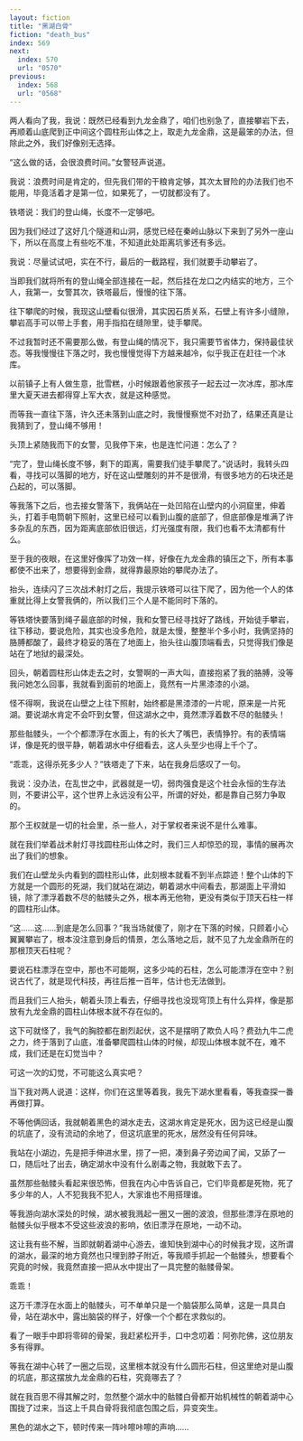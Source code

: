 ```yaml
---
layout: fiction
title: "黑湖白骨"
fiction: "death_bus"
index: 569
next:
  index: 570
  url: "0570"
previous:
  index: 568
  url: "0568"
---
```

两人看向了我，我说：既然已经看到九龙金鼎了，咱们也别急了，直接攀岩下去，再顺着山底爬到正中间这个圆柱形山体之上，取走九龙金鼎，这是最笨的办法，但除此之外，我们好像别无选择。

“这么做的话，会很浪费时间。”女警轻声说道。

我说：浪费时间是肯定的，但先我们带的干粮肯定够，其次太冒险的办法我们也不能用，毕竟活着才是第一位，如果死了，一切就都没有了。

铁塔说：我们的登山绳，长度不一定够吧。

因为我们经过了这好几个隧道和山洞，感觉已经在秦岭山脉以下来到了另外一座山下，所以在高度上有些吃不准，不知道此处距离坑爹还有多远。

我说：尽量试试吧，实在不行，最后的一截路程，我们就要手动攀岩了。

当即我们就将所有的登山绳全部连接在一起，然后挂在龙口之内结实的地方，三个人，我第一，女警其次，铁塔最后，慢慢的往下落。

往下攀爬的时候，我现这山壁看似很滑，其实因石质关系，石壁上有许多小缝隙，攀岩高手可以带上手套，用手指掐在缝隙里，徒手攀爬。

不过我暂时还不需要那么做，有登山绳的情况下，我只需要节省体力，保持最佳状态。等我慢慢往下落之时，我也慢慢觉得下方越来越冷，似乎我正在赶往一个冰库。

以前镇子上有人做生意，批雪糕，小时候跟着他家孩子一起去过一次冰库，那冰库里大夏天进去都得穿上军大衣，就是这种感觉。

而等我一直往下落，许久还未落到山底之时，我慢慢察觉不对劲了，结果还真是让我猜到了，登山绳不够用！

头顶上紧随我而下的女警，见我停下来，也是连忙问道：怎么了？

“完了，登山绳长度不够，剩下的距离，需要我们徒手攀爬了。”说话时，我转头四看，寻找可以落脚的地方，好在这山壁雕刻的并不是很滑，有很多地方的石块还是凸起的，可以落脚。

等我落下之后，也去接女警落下，我俩站在一处凹陷在山壁内的小洞窟里，伸着头，打着手电筒朝下照射，这里已经可以看到山腹的底部了，但底部像是堆满了许多杂乱的东西，因为距离底部依旧很远，灯光强度有限，我们也看不太清都有什么。

至于我的夜眼，在这里好像挥了功效一样，好像在九龙金鼎的镇压之下，所有本事都使不出来了，想要得到金鼎，就得靠最原始的攀爬办法了。

抬头，连续闪了三次战术射灯之后，我提示铁塔可以往下爬了，因为他一个人的体重就比得上女警我俩的，所以我们三个人是不能同时下落的。

等铁塔快要落到绳子最底部的时候，我和女警已经寻找好了路线，开始徒手攀岩，往下移动，要说危险，其实也没多危险，就是太慢，整整半个多小时，我俩坚持的胳膊都酸了，最终才稳妥的落在了地面上，抬头往山腹顶端看去，只觉得我们像是站在了地狱的最深处。

回头，朝着圆柱形山体走去之时，女警啊的一声大叫，直接抱紧了我的胳膊，没等我问她怎么回事，我就看到面前的地面上，竟然有一片黑漆漆的小湖。

怪不得啊，我说在山壁之上往下照射，始终都是黑漆漆的一片呢，原来是一片死湖。要说湖水肯定不会吓到女警，但这湖水之中，竟然漂浮着数不尽的骷髅头！

那些骷髅头，一个个都漂浮在水面上，有的长大了嘴巴，表情狰狞。有的表情端详，像是死的很平静，朝着湖水中仔细看去，这人头至少也得上千个了。

“乖乖，这得杀死多少人？”铁塔走了下来，站在我身后感叹了一句。

我说：没办法，在乱世之中，武器就是一切，弱肉强食是这个社会永恒的生存法则，不要讲公平，这个世界上永远没有公平，所谓的好处，都是靠自己努力争取的。

那个王权就是一切的社会里，杀一些人，对于掌权者来说不是什么难事。

就在我们举着战术射灯寻找圆柱形山体之时，我们三人却惊恐的现，事情的展再次出了我们的想象。

我们在山壁龙头内看到的圆柱形山体，此刻根本就看不到半点踪迹！整个山体的下方就是一个圆形的死湖，我们就站在湖边，朝着湖水中间看去，那湖面上平滑如镜，除了漂浮着数不尽的骷髅头之外，根本再无他物，更没有类似于顶天石柱一样的圆柱形山体。

“这……这……到底是怎么回事？”我当场就傻了，刚才在下落的时候，只顾着小心翼翼攀岩了，根本没注意到身后的情景，怎么落地之后，就不见了九龙金鼎所在的那根顶天石柱呢？

要说石柱漂浮在空中，那也不可能啊，这多少吨的石柱，怎么可能漂浮在空中？别说古代了，就是现代科技，再往后推一百年，估计也无法做到。

而且我们三人抬头，朝着头顶上看去，仔细寻找也没现穹顶上有什么异样，像是那放有九龙金鼎的圆柱山体根本就不存在似的。

这下可就怪了，我气的胸腔都在剧烈起伏，这不是摆明了欺负人吗？费劲九牛二虎之力，终于落到了山底，准备攀爬圆柱山体的时候，却现山体根本就不在，难不成，我们还是在幻觉当中？

可这一次的幻觉，不可能这么真实吧？

当下我对两人说道：这样，你们在这里等着我，我先下湖水里看看，等我查探一番再做打算。

不等他俩回话，我就朝着黑色的湖水走去，这湖水肯定是死水，因为这已经是山腹的坑底了，没有流动的余地了，但这坑底里的死水，居然没有任何异味。

我站在小湖边，先是把手伸进水里，捞了一把，凑到鼻子旁边闻了闻，又舔了一口，随后吐了出去，确定湖水中没有什么剧毒之物，我就敢下去了。

虽然那些骷髅头看起来很恐怖，但我在内心中告诉自己，它们毕竟都是死物，死了多少年的人，人不犯我我不犯人，大家谁也不用搭理谁。

等我游向湖水深处的时候，湖水被我溅起一圈又一圈的波浪，但那些漂浮在原地的骷髅头似乎根本不受这些波浪的影响，依旧漂浮在原地，一动不动。

这让我有些不解，当即就朝着湖中心游去，谁知快到湖中心的时候我才现，这所谓的湖水，最深的地方竟然也只埋到脖子附近，等我顺手抓起一个骷髅头，想要看个究竟的时候，我竟然直接一把从水中提出了一具完整的骷髅骨架。

乖乖！

这万千漂浮在水面上的骷髅头，可不单单只是一个脑袋那么简单，这是一具具白骨，站在湖水中，露出脑袋的样子，好像一个个都在求救似的。

看了一眼手中即将零碎的骨架，我赶紧松开手，口中念叨着：阿弥陀佛，这位朋友多有得罪。

等我在湖中心转了一圈之后现，这里根本就没有什么圆形石柱，但这里绝对是山腹的坑底，那这摆放九龙金鼎的石柱，究竟哪去了？

就在我百思不得其解之时，忽然整个湖水中的骷髅白骨都开始机械性的朝着湖中心围拢了过来，当这上千具白骨将我彻底包围之后，异变突生。

黑色的湖水之下，顿时传来一阵咔嚓咔嚓的声响……